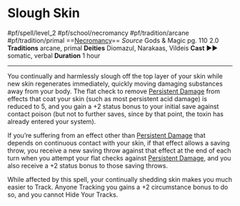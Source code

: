# Slough Skin
#pf/spell/level_2 #pf/school/necromancy #pf/tradition/arcane #pf/tradition/primal
==[Necromancy](../../../Traits/Necromancy.md)==
*Source* Gods & Magic pg. 110 2.0
**Traditions** arcane, primal
**Deities** Diomazul, Narakaas, Vildeis
**Cast** ►► somatic, verbal
**Duration** 1 hour

---
You continually and harmlessly slough off the top layer of your skin while new skin regenerates immediately, quickly moving damaging substances away from your body. The flat check to remove [Persistent Damage](../../../Conditions/Persistent%20Damage.md) from effects that coat your skin (such as most persistent acid damage) is reduced to 5, and you gain a +2 status bonus to your initial save against contact poison (but not to further saves, since by that point, the toxin has already entered your system).

If you’re suffering from an effect other than [Persistent Damage](../../../Conditions/Persistent%20Damage.md) that depends on continuous contact with your skin, if that effect allows a saving throw, you receive a new saving throw against that effect at the end of each turn when you attempt your flat checks against [Persistent Damage](../../../Conditions/Persistent%20Damage.md), and you also receive a +2 status bonus to those saving throws.

While affected by this spell, your continually shedding skin makes you much easier to Track. Anyone Tracking you gains a +2 circumstance bonus to do so, and you cannot Hide Your Tracks.